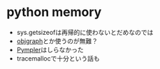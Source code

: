 # python memory

- sys.getsizeofは再帰的に使わないとだめなのでは
- [objgraph](https://pypi.python.org/pypi/objgraph)とか使うのが無難？
- [Pympler](https://pypi.python.org/pypi/Pympler)はしらなかった
- tracemallocで十分という話も
